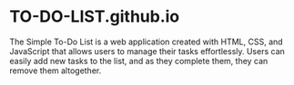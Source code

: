 # TO-DO-LIST.github.io
The Simple To-Do List is a web application created with HTML, CSS, and JavaScript that allows users to manage their tasks effortlessly. Users can easily add new tasks to the list, and as they complete them, they can  remove them altogether. 

